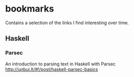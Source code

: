 # bookmarks
Contains a selection of the links I find interesting over time.

## Haskell

### Parsec

An introduction to parsing text in Haskell with Parsec  
http://unbui.lt/#!/post/haskell-parsec-basics
